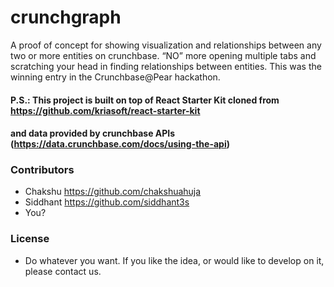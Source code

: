# crunchgraph #

A proof of concept for showing visualization and relationships between any two or more entities on crunchbase.
“NO” more opening multiple tabs and scratching your head in finding relationships between entities.
This was the winning entry in the Crunchbase@Pear hackathon.

#### P.S.: This project is built on top of React Starter Kit cloned from https://github.com/kriasoft/react-starter-kit
#### and data provided by crunchbase APIs (https://data.crunchbase.com/docs/using-the-api)

### Contributors ###
* Chakshu https://github.com/chakshuahuja
* Siddhant https://github.com/siddhant3s
* You?

### License ###
* Do whatever you want. If you like the idea, or would like to develop on it, please contact us.



